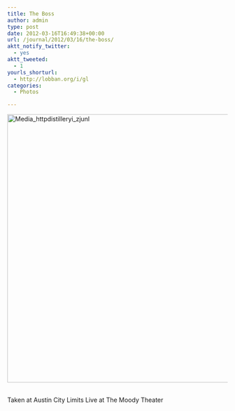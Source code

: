 ```yaml
---
title: The Boss
author: admin
type: post
date: 2012-03-16T16:49:38+00:00
url: /journal/2012/03/16/the-boss/
aktt_notify_twitter:
  - yes
aktt_tweeted:
  - 1
yourls_shorturl:
  - http://lobban.org/i/gl
categories:
  - Photos

---
```

<div class='posterous_autopost'>
  <a href="http://instagr.am/p/IPZbu3KlnQ/"></p> 
  
  <div class='p_embed p_image_embed'>
    <a href="http://getfile0.posterous.com/getfile/files.posterous.com/nonimage/evaaiyfxutBkeEldficxbijEtwFlhqqecAdrptCtgkBnfHnkrFsvjbtffIwt/media_httpdistilleryi_zjunl.jpg.scaled1000.jpg"><img alt="Media_httpdistilleryi_zjunl" height="612" src="http://getfile0.posterous.com/getfile/files.posterous.com/nonimage/evaaiyfxutBkeEldficxbijEtwFlhqqecAdrptCtgkBnfHnkrFsvjbtffIwt/media_httpdistilleryi_zjunl.jpg.scaled1000.jpg" width="612" /></a>
  </div>
  
  <p>
    </a><br />Taken at Austin City Limits Live at The Moody Theater</div>